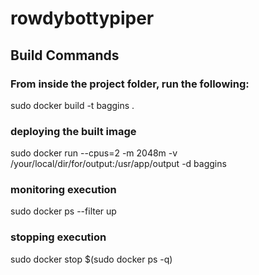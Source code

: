 # rowdybottypiper
## Build Commands

### From inside the project folder, run the following:
sudo docker build -t baggins . 

### deploying the built image
sudo docker run --cpus=2 -m 2048m -v /your/local/dir/for/output:/usr/app/output -d baggins

### monitoring execution
sudo docker ps --filter up



### stopping execution
sudo docker stop $(sudo docker ps -q)
